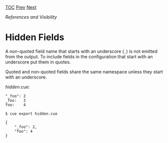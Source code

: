[TOC](Readme.md) [Prev](emit.md) [Next](duplicates.md)

_References and Visibility_

# Hidden Fields

A non-quoted field name that starts with an underscore (`_`) is not
emitted from the output.
To include fields in the configuration that start with an underscore
put them in quotes.

Quoted and non-quoted fields share the same namespace unless they start
with an underscore.

<!-- CUE editor -->
_hidden.cue:_
```
"_foo": 2
_foo:   3
foo:    4
```

<!-- result -->
`$ cue export hidden.cue`
```
{
    "_foo": 2,
    "foo": 4
}
```
